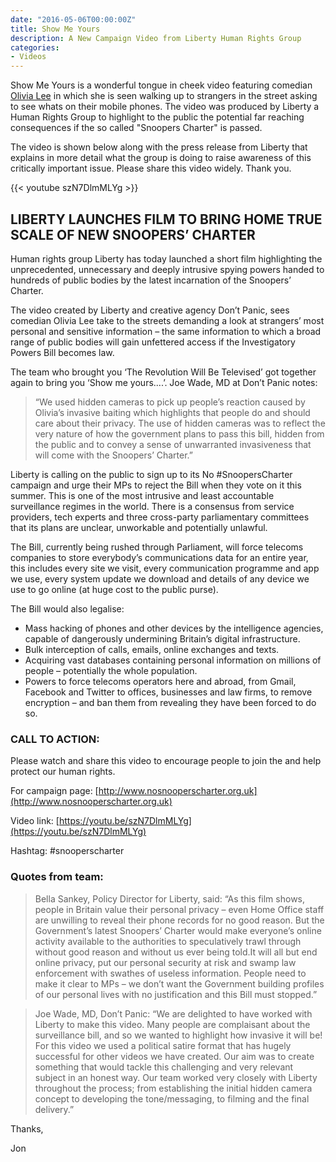 ```yaml
---
date: "2016-05-06T00:00:00Z"
title: Show Me Yours
description: A New Campaign Video from Liberty Human Rights Group
categories:
- Videos
---
```


Show Me Yours is a wonderful tongue in cheek video featuring comedian 
[Olivia Lee](https://en.wikipedia.org/wiki/Olivia_Lee) in which she is seen walking up to strangers in the street asking to see whats on their mobile phones. The video was produced by Liberty a Human Rights Group to highlight to the public the potential far reaching consequences if the so called "Snoopers Charter" is passed.

The video is shown below along with the press release from Liberty that explains in more detail what the group is doing to raise awareness of this critically important issue. Please share this video widely. Thank you.

{{< youtube szN7DlmMLYg >}}

## LIBERTY LAUNCHES FILM TO BRING HOME TRUE SCALE OF NEW SNOOPERS’ CHARTER

Human rights group Liberty has today launched a short film highlighting the unprecedented, unnecessary and deeply intrusive spying powers handed to hundreds of public bodies by the latest incarnation of the Snoopers’ Charter.

The video created by Liberty and creative agency Don’t Panic, sees comedian Olivia Lee take to the streets demanding a look at strangers’ most personal and sensitive information – the same information to which a broad range of public bodies will gain unfettered access if the Investigatory Powers Bill becomes law.

The team who brought you ‘The Revolution Will Be Televised’ got together again to bring you ‘Show me yours....’. Joe Wade, MD at Don’t Panic notes: 


>“We used hidden cameras to pick up people’s reaction caused by Olivia’s invasive baiting which highlights that people do and should care about their privacy. The use of hidden cameras was to reflect the very nature of how the government plans to pass this bill, hidden from the public and to convey a sense of unwarranted invasiveness that will come with the Snoopers’ Charter.”

Liberty is calling on the public to sign up to its No #SnoopersCharter campaign and urge their MPs to reject the Bill when they vote on it this summer. This is one of the most intrusive and least accountable surveillance regimes in the world. There is a consensus from service providers, tech experts and three cross-party parliamentary committees that its plans are unclear, unworkable and potentially unlawful.

The Bill, currently being rushed through Parliament, will force telecoms companies to store everybody’s communications data for an entire year, this includes every site we visit, every communication programme and app we use, every system update we download and details of any device we use to go online (at huge cost to the public purse).


The Bill would also legalise:

* Mass hacking of phones and other devices by the intelligence agencies, capable of dangerously undermining Britain’s digital infrastructure.
* Bulk interception of calls, emails, online exchanges and texts.
* Acquiring vast databases containing personal information on millions of people – potentially the whole population.
* Powers to force telecoms operators here and abroad, from Gmail, Facebook and Twitter to offices, businesses and law firms, to remove encryption – and ban them from revealing they have been forced to do so.

### CALL TO ACTION:


Please watch and share this video to encourage people to join the and help protect our human rights.

For campaign page: 
[http://www.nosnooperscharter.org.uk](http://www.nosnooperscharter.org.uk)

Video link: 
[https://youtu.be/szN7DlmMLYg](https://youtu.be/szN7DlmMLYg)

Hashtag: #snooperscharter

### Quotes from team:

>Bella Sankey, Policy Director for Liberty, said: “As this film shows, people in Britain value their personal privacy – even Home Office staff are unwilling to reveal their phone records for no good reason. But the Government’s latest Snoopers’ Charter would make everyone’s online activity available to the authorities to speculatively trawl through without good reason and without us ever being told.It will all but end online privacy, put our personal security at risk and swamp law enforcement with swathes of useless information. People need to make it clear to MPs – we don’t want the Government building profiles of our personal lives with no justification and this Bill must stopped.”

>Joe Wade, MD, Don’t Panic: “We are delighted to have worked with Liberty to make this video. Many people are complaisant about the surveillance bill, and so we wanted to highlight how invasive it will be! For this video we used a political satire format that has hugely successful for other videos we have created. Our aim was to create something that would tackle this challenging and very relevant subject in an honest way.  Our team worked very closely with Liberty throughout the process; from establishing the initial hidden camera concept to developing the tone/messaging, to filming and the final delivery.”


Thanks,

Jon


